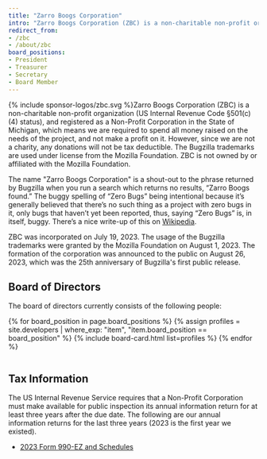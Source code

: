 ```yaml
---
title: "Zarro Boogs Corporation"
intro: "Zarro Boogs Corporation (ZBC) is a non-charitable non-profit organization (US Internal Revenue Code §501(c)(4) status), and registered as a Non-Profit Corporation in the State of Michigan"
redirect_from:
- /zbc
- /about/zbc
board_positions:
- President
- Treasurer
- Secretary
- Board Member
---
```


<div style="float: left;">{% include sponsor-logos/zbc.svg %}</div>

<p>Zarro Boogs Corporation (ZBC) is a non-charitable non-profit organization
(US Internal Revenue Code §501(c)(4) status), and registered as a
Non-Profit Corporation in the State of Michigan, which means we are required to
spend all money raised on the needs of the project, and not make a profit on
it. However, since we are not a charity, any donations will not be tax
deductible. The Bugzilla trademarks are used under license from the Mozilla
Foundation. ZBC is not owned by or affiliated with the Mozilla Foundation.</p>

<p>The name "Zarro Boogs Corporation" is a shout-out to the phrase returned by
Bugzilla when you run a search which returns no results, “Zarro Boogs found.”
The buggy spelling of “Zero Bugs” being intentional because it’s generally
believed that there’s no such thing as a project with zero bugs in it, only
bugs that haven’t yet been reported, thus, saying “Zero Bugs” is, in itself,
buggy. There’s a nice write-up of this on <a
href="https://en.wikipedia.org/wiki/Bugzilla#Zarro_Boogs">Wikipedia</a>.</p>

<p>ZBC was incorporated on July 19, 2023. The usage of the Bugzilla trademarks
were granted by the Mozilla Foundation on August 1, 2023. The formation of the
corporation was announced to the public on August 26, 2023, which was the 25th
anniversary of Bugzilla's first public release.</p>

## Board of Directors

The board of directors currently consists of the following people:

{% for board_position in page.board_positions %}
  {% assign profiles = site.developers | where_exp: "item", "item.board_position == board_position" %}
  {% include board-card.html list=profiles %}
{% endfor %}
<div style="clear:both;"></div>

## Tax Information

The US Internal Revenue Service requires that a Non-Profit Corporation must
make available for public inspection its annual information return for at least
three years after the due date. The following are our annual information
returns for the last three years (2023 is the first year we existed).

* <a href="/assets/pdf/2023%20990-EZ%20-%20ZBC%20for%20distribution.pdf">2023 Form 990-EZ and Schedules</a>
